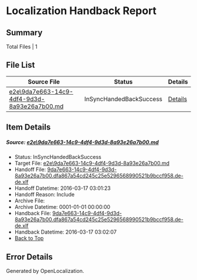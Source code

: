 # <a name='report-top'></a> Localization Handback Report

## Summary
 Total Files | 1

## File List
 Source File | Status | Details 
 ----------- | ------ | ------- 
 [e2e\9da7e663-14c9-4df4-9d3d-8a93e26a7b00.md](https://github.com/OpenLocalizationTest/oltest/blob/b846d89586fe2e216076a708b3c10e5a9011c486/e2e/9da7e663-14c9-4df4-9d3d-8a93e26a7b00.md) | InSyncHandedBackSuccess | [Details](#09e1d53d99c95c8d24e75367ee0b9122183f1b4f1)

## Item Details
##### <a name='09e1d53d99c95c8d24e75367ee0b9122183f1b4f1'></a> Source: [e2e\9da7e663-14c9-4df4-9d3d-8a93e26a7b00.md](https://github.com/OpenLocalizationTest/oltest/blob/b846d89586fe2e216076a708b3c10e5a9011c486/e2e/9da7e663-14c9-4df4-9d3d-8a93e26a7b00.md)
* Status: InSyncHandedBackSuccess
* Target File: [e2e\9da7e663-14c9-4df4-9d3d-8a93e26a7b00.md](https://github.com/OpenLocalizationTestOrg/oltest.de-de/blob/ffb2f28325e28c0a16e4ea9a9ad5ca25e550adf5/e2e/9da7e663-14c9-4df4-9d3d-8a93e26a7b00.md)
* Handoff File: [9da7e663-14c9-4df4-9d3d-8a93e26a7b00.dfa867a54cd245c25e5296568990521b9bccf958.de-de.xlf](https://github.com/OpenLocalizationTestOrg/olhandoff/blob/c106ef23ba06d9817ce0adafbb93e89c88ff0635/ol-handoff/OpenLocalizationTestOrg/oltest.de-de/xinjiang/ht/9da7e663-14c9-4df4-9d3d-8a93e26a7b00.dfa867a54cd245c25e5296568990521b9bccf958.de-de.xlf)
* Handoff Datetime: 2016-03-17 03:01:23
* Handoff Reason: Include
* Archive File: 
* Archive Datetime: 0001-01-01 00:00:00
* Handback File: [9da7e663-14c9-4df4-9d3d-8a93e26a7b00.dfa867a54cd245c25e5296568990521b9bccf958.de-de.xlf](https://github.com/OpenLocalizationTestOrg/olhandback/blob/a19b6377da57578676a840b99854473aa76f16fa/ol-handback/OpenLocalizationTestOrg/oltest.de-de/xinjiang/ht/9da7e663-14c9-4df4-9d3d-8a93e26a7b00.dfa867a54cd245c25e5296568990521b9bccf958.de-de.xlf)
* Handback Datetime: 2016-03-17 03:02:07
* [Back to Top](#report-top)


## Error Details

Generated by OpenLocalization.

